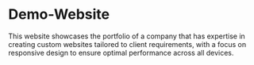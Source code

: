 # Demo-Website
This website showcases the portfolio of a company that has expertise in creating custom websites tailored to client requirements, with a focus on responsive design to ensure optimal performance across all devices.
